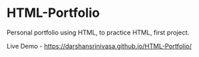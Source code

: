 # HTML-Portfolio
Personal portfolio using HTML, to practice HTML, first project.

Live Demo - https://darshansrinivasa.github.io/HTML-Portfolio/
